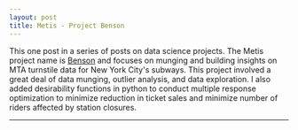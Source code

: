 ```yaml
---
layout: post
title: Metis - Project Benson
---
```


This one post in a series of posts on data science projects.  The Metis project name is [Benson](https://github.com/Codr99/Portfolio/blob/master/Metis_mta_pit_crew.pdf) and focuses on munging and building insights on MTA turnstile data for New York City's subways.  This project involved a great deal of data munging, outlier analysis, and data exploration.  I also added desirability functions in python to conduct multiple response optimization to minimize reduction in ticket sales and minimize number of riders affected by station closures.

<hr>
